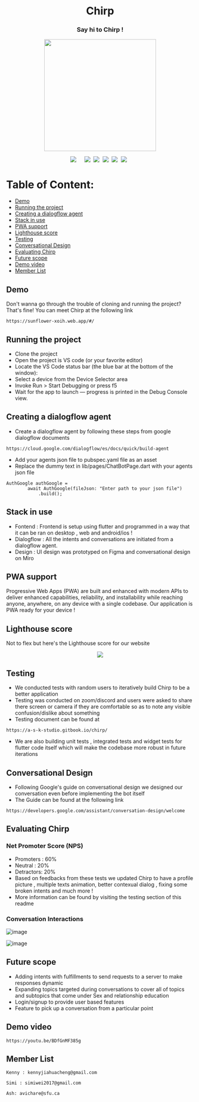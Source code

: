 <div align="center"><h1>Chirp</h1></div>
<div align="center"><h3> Say hi to Chirp !</h3></div>
<div align="center"><img src ="ChirpBot.png" width=300 height=300 style="vertical-align:middle"></div>



<pre><div align="center"><img style="margin-right: 5px;" src="https://img.shields.io/badge/Flutter-2.0-blue"/>  <img src="https://img.shields.io/badge/%20%20Uptime-99%25-orange"/> <img src="https://img.shields.io/badge/%20%20build-passing-green"/> <img src="https://img.shields.io/badge/%20%20contributers-3-informational"/> <img src="https://img.shields.io/badge/maintainability-A-yellow"/> <img src="https://img.shields.io/badge/Dialogflow-v2-success"/> </div></pre> 

# Table of Content:

- [Demo](#demo)
- [Running the project](#running-the-project)
- [Creating a dialogflow agent](#creating-a-dialogflow-agent)
- [Stack in use](#stack-in-use)
- [PWA support](#pwa-support)
- [Lighthouse score](#lighthouse-score)
- [Testing](#testing)
- [Conversational Design](#conversational-design)
- [Evaluating Chirp](#evaluating-chirp)
- [Future scope](#future-scope)
- [Demo video](#demo-video)
- [Member List](#member-list)

## Demo
Don't wanna go through the trouble of cloning and running the project? That's fine! You can meet Chirp at the following link 
```
https://sunflower-xoih.web.app/#/
```


## Running the project
- Clone the project
- Open the project is VS code (or your favorite editor)
- Locate the VS Code status bar (the blue bar at the bottom of the window):
- Select a device from the Device Selector area
- Invoke Run > Start Debugging or press f5
- Wait for the app to launch — progress is printed in the Debug Console view.


## Creating a dialogflow agent
- Create a dialogflow agent by following these steps from google dialogflow documents
```
https://cloud.google.com/dialogflow/es/docs/quick/build-agent
```
- Add your agents json file to pubspec.yaml file as an asset
- Replace the dummy text in lib/pages/ChatBotPage.dart  with your agents json file
```
AuthGoogle authGoogle =
        await AuthGoogle(fileJson: "Enter path to your json file")
            .build();
```

## Stack in use
- Fontend : Frontend is setup using flutter and programmed in a way that it can be ran on desktop , web and android/ios !
- Dialogflow : All the intents and conversations are initiated from a dialogflow agent.
- Design : UI design was prototyped on Figma and conversational design on Miro 


## PWA support
Progressive Web Apps (PWA) are built and enhanced with modern APIs to deliver enhanced capabilities, reliability, and installability while reaching anyone, anywhere, on any device with a single codebase. Our application is PWA ready for your device !


## Lighthouse score
Not to flex but here's the Lighthouse score for our website
<div align="center"><img src="lighthouseScore.jpg"/></div>


## Testing
- We conducted tests with random users to iteratively build Chirp to be a better application
- Testing was conducted on zoom/discord and users were asked to share there screen or camera if they are comfortable so as to note any visible confusion/dislike about something 
- Testing document can be found at
```
https://a-s-k-studio.gitbook.io/chirp/
```
- We are also building unit tests , integrated tests and widget tests for flutter code itself which will make the codebase more robust in future iterations


## Conversational Design
- Following Google's guide on conversational design we designed our conversation even before implementing the bot itself 
- The Guide can be found at the following link
```
https://developers.google.com/assistant/conversation-design/welcome
```
## Evaluating Chirp

### Net Promoter Score (NPS)
- Promoters : 60%
- Neutral : 20%
- Detractors: 20%
- Based on feedbacks from these tests we updated Chirp to have a profile picture , multiple texts animation, better contexual dialog , fixing some broken intents and much more !
- More information can be found by visiting the testing section of this readme

### Conversation Interactions

![image](https://user-images.githubusercontent.com/67299491/114323764-a152b700-9adb-11eb-9446-f8af0c1c7e8e.png)

![image](https://user-images.githubusercontent.com/67299491/114324129-5cc81b00-9add-11eb-9f62-18c1c4bb97c5.png)



## Future scope
- Adding intents with fulfillments to send requests to a server to make responses dynamic
- Expanding topics targeted during conversations to cover all of topics and subtopics that come under Sex and relationship education
- Login/signup to provide user based features
- Feature to pick up a conversation from a particular point


## Demo video
```
https://youtu.be/BDfGnMF385g
```

## Member List
```
Kenny : kennyjiahuacheng@gmail.com
```
```
Simi : simiwei2017@gmail.com
```
```
Ash: avichare@sfu.ca
```
